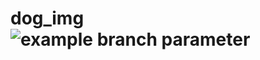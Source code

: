 # dog_img ![example branch parameter](https://github.com/mur-wtag/dog_img/actions/workflows/main.yml/badge.svg?branch=main)
